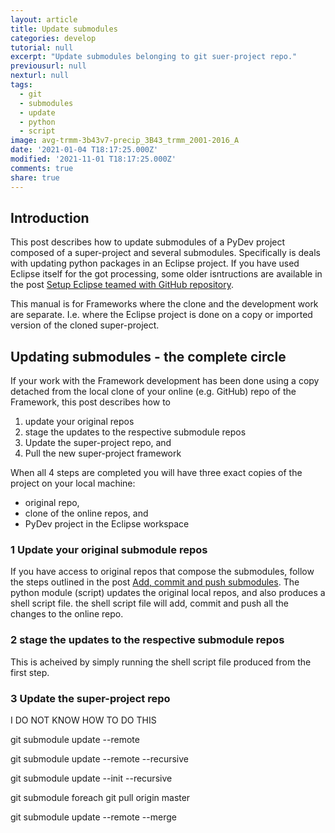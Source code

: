 ```yaml
---
layout: article
title: Update submodules
categories: develop
tutorial: null
excerpt: "Update submodules belonging to git suer-project repo."
previousurl: null
nexturl: null
tags:
  - git
  - submodules
  - update
  - python
  - script
image: avg-trmm-3b43v7-precip_3B43_trmm_2001-2016_A
date: '2021-01-04 T18:17:25.000Z'
modified: '2021-11-01 T18:17:25.000Z'
comments: true
share: true
---
```

<script src="https://karttur.github.io/common/assets/js/karttur/togglediv.js"></script>

## Introduction

This post describes how to update submodules of a PyDev project composed of a super-project and several submodules. Specifically is deals with updating python packages in an <span class='app'>Eclipse</span> project. If you have used <span class='app'>Eclipse</span> itself for the got processing, some older isntructions are available in the post [Setup Eclipse teamed with GitHub repository](https://karttur.github.io/geoimagine/develop/develop-github-eclipse/).

This manual is for Frameworks where the clone and the development work are separate. I.e. where the <span class='app'>Eclipse</span> project is done on a copy or imported version of the cloned super-project.

## Updating submodules - the complete circle

If your work with the Framework development has been done using a copy detached from the local clone of your online (e.g. GitHub) repo of the Framework, this post describes how to

1. update your original repos
2. stage the updates to the respective submodule repos
3. Update the super-project repo, and
4. Pull the new super-project framework

When all 4 steps are completed you will have three exact copies of the project on your local machine:

- original repo,
- clone of the online repos, and
- PyDev project in the <span class='app'>Eclipse</span> workspace

### 1 Update your original submodule repos

If you have access to original repos that compose the submodules, follow the steps outlined in the post [Add, commit and push submodules](../develop-commit-push-submodules/). The python module (script) updates the original local repos, and also produces a shell script file. the shell script file will <span class='terminalapp'>add</span>, <span class='terminalapp'>commit</span> and <span class='terminalapp'>push</span> all the changes to the online repo.

### 2 stage the updates to the respective submodule repos

This is acheived by simply running the shell script file produced from the first step.

### 3 Update the super-project repo

I DO NOT KNOW HOW TO DO THIS

git submodule update --remote

git submodule update --remote --recursive

git submodule update --init --recursive

git submodule foreach git pull origin master

git submodule update --remote --merge
